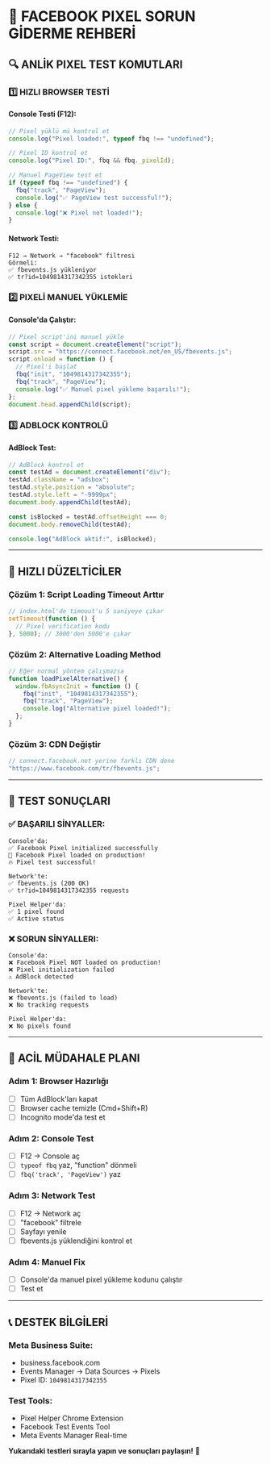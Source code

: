 # 🚨 FACEBOOK PIXEL SORUN GİDERME REHBERİ

## 🔍 ANLİK PIXEL TEST KOMUTLARI

### 1️⃣ **HIZLI BROWSER TESTİ**

#### Console Testi (F12):

```javascript
// Pixel yüklü mü kontrol et
console.log("Pixel loaded:", typeof fbq !== "undefined");

// Pixel ID kontrol et
console.log("Pixel ID:", fbq && fbq._pixelId);

// Manuel PageView test et
if (typeof fbq !== "undefined") {
  fbq("track", "PageView");
  console.log("✅ PageView test successful!");
} else {
  console.log("❌ Pixel not loaded!");
}
```

#### Network Testi:

```
F12 → Network → "facebook" filtresi
Görmeli:
✅ fbevents.js yükleniyor
✅ tr?id=1049814317342355 istekleri
```

### 2️⃣ **PIXELİ MANUEL YÜKLEMİE**

#### Console'da Çalıştır:

```javascript
// Pixel script'ini manuel yükle
const script = document.createElement("script");
script.src = "https://connect.facebook.net/en_US/fbevents.js";
script.onload = function () {
  // Pixel'i başlat
  fbq("init", "1049814317342355");
  fbq("track", "PageView");
  console.log("✅ Manuel pixel yükleme başarılı!");
};
document.head.appendChild(script);
```

### 3️⃣ **ADBLOCK KONTROLÜ**

#### AdBlock Test:

```javascript
// AdBlock kontrol et
const testAd = document.createElement("div");
testAd.className = "adsbox";
testAd.style.position = "absolute";
testAd.style.left = "-9999px";
document.body.appendChild(testAd);

const isBlocked = testAd.offsetHeight === 0;
document.body.removeChild(testAd);

console.log("AdBlock aktif:", isBlocked);
```

---

## 🔧 HIZLI DÜZELTİCİLER

### Çözüm 1: Script Loading Timeout Arttır

```javascript
// index.html'de timeout'u 5 saniyeye çıkar
setTimeout(function () {
  // Pixel verification kodu
}, 5000); // 3000'den 5000'e çıkar
```

### Çözüm 2: Alternative Loading Method

```javascript
// Eğer normal yöntem çalışmazsa
function loadPixelAlternative() {
  window.fbAsyncInit = function () {
    fbq("init", "1049814317342355");
    fbq("track", "PageView");
    console.log("Alternative pixel loaded!");
  };
}
```

### Çözüm 3: CDN Değiştir

```javascript
// connect.facebook.net yerine farklı CDN dene
"https://www.facebook.com/tr/fbevents.js";
```

---

## 🎯 TEST SONUÇLARI

### ✅ BAŞARILI SİNYALLER:

```
Console'da:
✅ Facebook Pixel initialized successfully
🎯 Facebook Pixel loaded on production!
🔥 Pixel test successful!

Network'te:
✅ fbevents.js (200 OK)
✅ tr?id=1049814317342355 requests

Pixel Helper'da:
✅ 1 pixel found
✅ Active status
```

### ❌ SORUN SİNYALLERI:

```
Console'da:
❌ Facebook Pixel NOT loaded on production!
❌ Pixel initialization failed
⚠️ AdBlock detected

Network'te:
❌ fbevents.js (failed to load)
❌ No tracking requests

Pixel Helper'da:
❌ No pixels found
```

---

## 🚀 ACİL MÜDAHALE PLANI

### Adım 1: Browser Hazırlığı

- [ ] Tüm AdBlock'ları kapat
- [ ] Browser cache temizle (Cmd+Shift+R)
- [ ] Incognito mode'da test et

### Adım 2: Console Test

- [ ] F12 → Console aç
- [ ] `typeof fbq` yaz, "function" dönmeli
- [ ] `fbq('track', 'PageView')` yaz

### Adım 3: Network Test

- [ ] F12 → Network aç
- [ ] "facebook" filtrele
- [ ] Sayfayı yenile
- [ ] fbevents.js yüklendiğini kontrol et

### Adım 4: Manuel Fix

- [ ] Console'da manuel pixel yükleme kodunu çalıştır
- [ ] Test et

---

## 📞 DESTEK BİLGİLERİ

### Meta Business Suite:

- business.facebook.com
- Events Manager → Data Sources → Pixels
- Pixel ID: `1049814317342355`

### Test Tools:

- Pixel Helper Chrome Extension
- Facebook Test Events Tool
- Meta Events Manager Real-time

**Yukarıdaki testleri sırayla yapın ve sonuçları paylaşın!** 🔧
